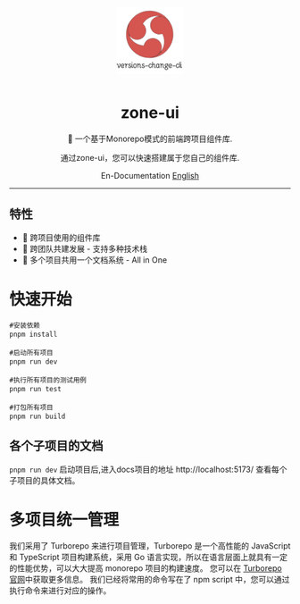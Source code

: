 <p align="center">
    <img alt="logo" src="./docs/public/images/zone-ui-icon.png" width="120" height="120" style="margin-bottom: 10px;">
</p>

<h1 align="center">zone-ui</h1>

<p align="center">🌈 一个基于Monorepo模式的前端跨项目组件库.</p>
<p align="center">通过zone-ui，您可以快速搭建属于您自己的组件库.</p>

<p align="center">
  En-Documentation <a href="./README.en-US.md">English</a>
</p>

---

## 特性

- 🚀 跨项目使用的组件库
- 🚀 跨团队共建发展 - 支持多种技术栈
- 🚀 多个项目共用一个文档系统 - All in One

# 快速开始
```
#安装依赖
pnpm install

#启动所有项目
pnpm run dev

#执行所有项目的测试用例
pnpm run test

#打包所有项目
pnpm run build
```
## 各个子项目的文档
` pnpm run dev ` 启动项目后,进入docs项目的地址 http://localhost:5173/ 查看每个子项目的具体文档。

# 多项目统一管理
我们采用了 Turborepo 来进行项目管理，Turborepo 是一个高性能的 JavaScript 和 TypeScript 项目构建系统，采用 Go 语言实现，所以在语言层面上就具有一定的性能优势，可以大大提高 monorepo 项目的构建速度。
您可以在 [Turborepo 官网](https://turbo.build/repo)中获取更多信息。
我们已经将常用的命令写在了 npm script 中，您可以通过执行命令来进行对应的操作。
